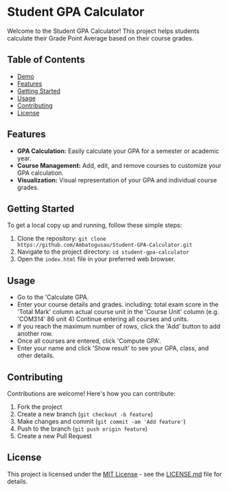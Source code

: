 # Student GPA Calculator

Welcome to the Student GPA Calculator! This project helps students calculate their Grade Point Average based on their course grades.

## Table of Contents
- [Demo](#demo)
- [Features](#features)
- [Getting Started](#getting-started)
- [Usage](#usage)
- [Contributing](#contributing)
- [License](#license)

## Features

- **GPA Calculation:** Easily calculate your GPA for a semester or academic year.
- **Course Management:** Add, edit, and remove courses to customize your GPA calculation.
- **Visualization:** Visual representation of your GPA and individual course grades.

## Getting Started

To get a local copy up and running, follow these simple steps:

1. Clone the repository: `git clone https://github.com/Ambatogusau/Student-GPA-Calculator.git`
2. Navigate to the project directory: `cd student-gpa-calculator`
3. Open the `index.html` file in your preferred web browser.

## Usage
- Go to the 'Calculate GPA.
- Enter your course details and grades. including: total exam score in the 'Total Mark' column actual course unit in the 'Course Unit' column (e.g. 'COM314' 86 unit 4) Continue entering all courses and units.
- If you reach the maximum number of rows, click the 'Add' button to add another row.
-  Once all courses are entered, click 'Compute GPA'.
- Enter your name and click 'Show result' to see your GPA, class, and other details.

## Contributing

Contributions are welcome! Here's how you can contribute:
1. Fork the project
2. Create a new branch (`git checkout -b feature`)
3. Make changes and commit (`git commit -am 'Add feature'`)
4. Push to the branch (`git push origin feature`)
5. Create a new Pull Request

## License

This project is licensed under the [MIT License](LICENSE.md) - see the [LICENSE.md](LICENSE.md) file for details.
